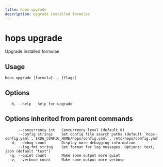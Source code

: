 ```yaml
---
title: hops upgrade
description: Upgrade installed formulae
---
```


<!--
This documentation is auto generated by a script.
Please do not edit this file directly.
-->

<!-- markdownlint-disable-next-line single-title -->
# hops upgrade

Upgrade installed formulae

## Usage

```plaintext
hops upgrade [formula]... [flags]
```

## Options

```plaintext
  -h, --help   help for upgrade
```

## Options inherited from parent commands

```plaintext
      --concurrency int   Concurrency level (default 8)
      --config strings    Set config file search paths (default `hops-config.yaml`,`$XDG_CONFIG_HOME/hops/config.yaml`,`/etc/hops/config.yaml`)
  -d, --debug count       Display more debugging information
      --log-fmt string    Set format for log messages. Options: text, json (default "text")
  -q, --quiet count       Make some output more quiet
  -v, --verbose count     Make some output more verbose
```
